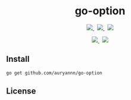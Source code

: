 
<div align="center">

# go-option

<!-- <p>
  <img src="https://img.shields.io/github/v/release/auryannn/go-option?style=for-the-badge&label=release&labelColor=555f6e&color=7e68f4">
  &nbsp;
  <img src="https://img.shields.io/github/go-mod/go-version/auryannn/go-option?style=for-the-badge&label=go&labelColor=555f6e&color=7e68f4">
  &nbsp;
  <img src="https://img.shields.io/badge/reference-go?style=for-the-badge&label=go&labelColor=555f6e&color=52a9bd">
</p> -->

<p>
  <a href="https://github.com/auryannn/go-option/releases">
    <picture>
      <source media="(prefers-color-scheme: dark)" srcset="https://img.shields.io/github/v/release/auryannn/go-option?style=for-the-badge&label=release&labelColor=2d3643&color=5134f4">
      <img src="https://img.shields.io/github/v/release/auryannn/go-option?style=for-the-badge&label=release&labelColor=555f6e&color=7e68f4">
    </picture>
  </a>
  &nbsp;
  <a href="go.mod">
    <picture>
      <source media="(prefers-color-scheme: dark)" srcset="https://img.shields.io/github/go-mod/go-version/auryannn/go-option?style=for-the-badge&label=go&labelColor=2d3643&color=5134f4">
      <img src="https://img.shields.io/github/go-mod/go-version/auryannn/go-option?style=for-the-badge&label=go&labelColor=555f6e&color=7363ca">
    </picture>
  </a>
  &nbsp;
  <a href="https://pkg.go.dev/mod/github.com/auryannn/go-option">
    <picture>
      <source media="(prefers-color-scheme: dark)" srcset="https://img.shields.io/badge/reference-go?style=for-the-badge&label=go&labelColor=2d3643&color=007d9c">
      <img src="https://img.shields.io/badge/reference-go?style=for-the-badge&label=go&labelColor=555f6e&color=52a9bd">
    </picture>
  </a>
</p>

<p>
  <a href="https://github.com/auryannn/go-option/actions/workflows/ci.yml">
    <picture>
      <source media="(prefers-color-scheme: dark)" srcset="https://img.shields.io/github/actions/workflow/status/auryannn/go-option/ci.yml?style=for-the-badge&label=ci&labelColor=2d3643">
      <img src="https://img.shields.io/github/actions/workflow/status/auryannn/go-option/ci.yml?style=for-the-badge&label=ci&labelColor=555f6e">
    </picture>
  </a>
  &nbsp;
  <a href="https://codecov.io/gh/auryannn/go-option">
    <picture>
      <source media="(prefers-color-scheme: dark)" srcset="https://img.shields.io/codecov/c/github/auryannn/go-option?style=for-the-badge&label=coverage&labelColor=2d3643">
      <img src="https://img.shields.io/codecov/c/github/auryannn/go-option?style=for-the-badge&label=coverage&labelColor=555f6e">
    </picture>
  </a>
</p>

</div>

## Install

```shell
go get github.com/auryannn/go-option
```

## License

